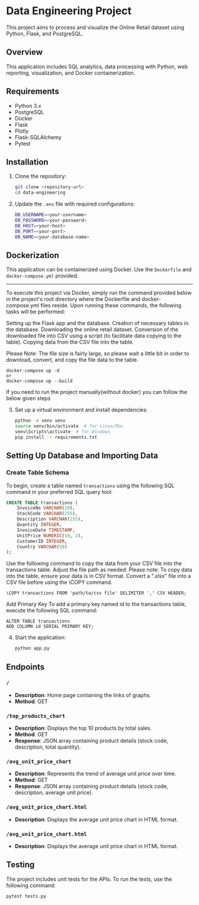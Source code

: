 # Data Engineering Project

This project aims to process and visualize the Online Retail dataset using Python, Flask, and PostgreSQL.

## Overview

This application includes SQL analytics, data processing with Python, web reporting, visualization, and Docker containerization.

## Requirements

- Python 3.x
- PostgreSQL
- Docker
- Flask
- Plotly
- Flask-SQLAlchemy
- Pytest

## Installation

1. Clone the repository:
    ```bash
    git clone <repository-url>
    cd data-engineering
    ```


2. Update the `.env` file with required configurations:
    ```bash
    DB_USERNAME=<your-username>
    DB_PASSWORD=<your-password>
    DB_HOST=<your-host>
    DB_PORT=<your-port>
    DB_NAME=<your-database-name>
    ```
## Dockerization

This application can be containerized using Docker. Use the `Dockerfile` and `docker-compose.yml` provided.

---

To execute this project via Docker, simply run the command provided below in the project's root directory where the Dockerfile and docker-compose.yml files reside. Upon running these commands, the following tasks will be performed:

Setting up the Flask app and the database.
Creation of necessary tables in the database.
Downloading the online retail dataset.
Conversion of the downloaded file into CSV using a script (to facilitate data copying to the table).
Copying data from the CSV file into the table.


Please Note: The file size is fairly large, so please wait a little bit in order to download, convert, and copy the file data to the table.
```
docker-compose up -d
or 
docker-compose up --build
```
If you need to run the project manually(without docker) you can follow the below given steps
    
3. Set up a virtual environment and install dependencies:
    ```bash
    python -m venv venv
    source venv/bin/activate  # for Linux/Mac
    venv\Scripts\activate  # for Windows
    pip install -r requirements.txt
    ```


## Setting Up Database and Importing Data

### Create Table Schema
To begin, create a table named `transactions` using the following SQL command in your preferred SQL query tool:

```sql
CREATE TABLE transactions (
    InvoiceNo VARCHAR(10),
    StockCode VARCHAR(255),
    Description VARCHAR(255),
    Quantity INTEGER,
    InvoiceDate TIMESTAMP,
    UnitPrice NUMERIC(10, 2),
    CustomerID INTEGER,
    Country VARCHAR(50)
);

```

Use the following command to copy the data from your CSV file into the transactions table. Adjust the file path as needed:
Please note: To copy data into the table, ensure your data is in CSV format. Convert a ".xlsx" file into a CSV file before using the \COPY command.

```
\COPY transactions FROM 'path/to/csv file' DELIMITER ',' CSV HEADER;

```
Add Primary Key
To add a primary key named id to the transactions table, execute the following SQL command:
```
ALTER TABLE transactions
ADD COLUMN id SERIAL PRIMARY KEY;

```

4. Start the application:
    ```bash
    python app.py
    ```



## Endpoints

### `/`
- **Description**: Home page containing the links of graphs.
- **Method**: GET


### `/top_products_chart`

- **Description**: Displays the top 10 products by total sales.
- **Method**: GET
- **Response**: JSON array containing product details (stock code, description, total quantity).

### `/avg_unit_price_chart`

- **Description**: Represents the trend of average unit price over time.
- **Method**: GET
- **Response**: JSON array containing product details (stock code, description, average unit price).

### `/avg_unit_price_chart.html`

- **Description**: Displays the average unit price chart in HTML format.

### `/avg_unit_price_chart.html`

- **Description**: Displays the average unit price chart in HTML format.



## Testing

The project includes unit tests for the APIs. To run the tests, use the following command:
```bash
pytest tests.py
```




